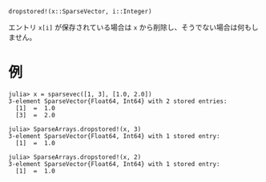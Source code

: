 ```
dropstored!(x::SparseVector, i::Integer)
```

エントリ `x[i]` が保存されている場合は `x` から削除し、そうでない場合は何もしません。

# 例

```jldoctest
julia> x = sparsevec([1, 3], [1.0, 2.0])
3-element SparseVector{Float64, Int64} with 2 stored entries:
  [1]  =  1.0
  [3]  =  2.0

julia> SparseArrays.dropstored!(x, 3)
3-element SparseVector{Float64, Int64} with 1 stored entry:
  [1]  =  1.0

julia> SparseArrays.dropstored!(x, 2)
3-element SparseVector{Float64, Int64} with 1 stored entry:
  [1]  =  1.0
```
